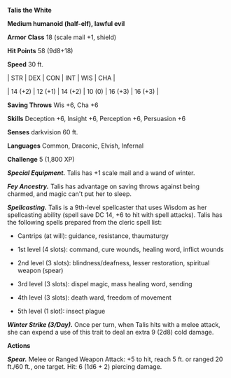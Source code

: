 **Talis the White**

**Medium humanoid (half-elf), lawful evil**

**Armor Class** 18 (scale mail +1, shield)

**Hit Points** 58 (9d8+18)

**Speed** 30 ft.

|   STR   |   DEX   |   CON   |   INT   |   WIS   |   CHA   |
  
| 14 (+2) | 12 (+1) | 14 (+2) | 10 (0) | 16 (+3) | 16 (+3) |

**Saving Throws** Wis +6, Cha +6

**Skills** Deception +6, Insight +6, Perception +6, Persuasion +6

**Senses** darkvision 60 ft.

**Languages** Common, Draconic, Elvish, Infernal

**Challenge** 5 (1,800 XP)

***Special Equipment.*** Talis has +1 scale mail and a wand of winter.

***Fey Ancestry.*** Talis has advantage on saving throws against being charmed, and magic can't put her to sleep.

***Spellcasting.*** Talis is a 9th-level spellcaster that uses Wisdom as her spellcasting ability (spell save DC 14, +6 to hit with spell attacks). Talis has the following spells prepared from the cleric spell list: 

* Cantrips (at will): guidance, resistance, thaumaturgy

* 1st level (4 slots): command, cure wounds, healing word, inflict wounds

* 2nd level (3 slots): blindness/deafness, lesser restoration, spiritual weapon (spear) 

* 3rd level (3 slots): dispel magic, mass healing word, sending

* 4th level (3 slots): death ward, freedom of movement

* 5th level (1 slot): insect plague

***Winter Strike (3/Day).*** Once per turn, when Talis hits with a melee attack, she can expend a use of this trait to deal an extra 9 (2d8) cold damage.

**Actions**

***Spear.*** Melee or Ranged Weapon Attack: +5 to hit, reach 5 ft. or ranged 20 ft./60 ft., one target. Hit: 6 (1d6 + 2) piercing damage.

